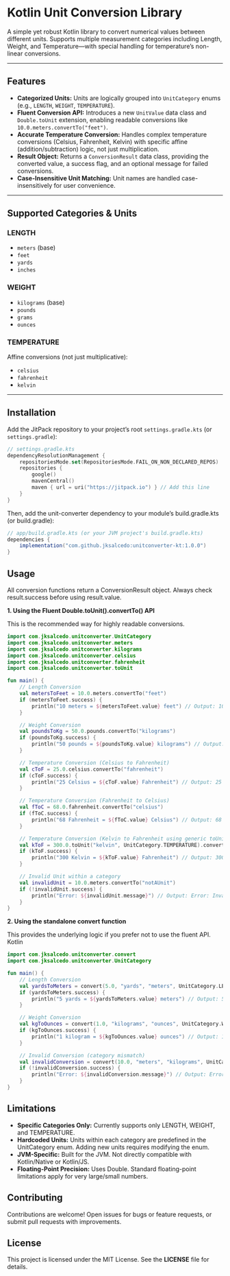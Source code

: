# Kotlin Unit Conversion Library

A simple yet robust Kotlin library to convert numerical values between different units. Supports multiple measurement categories including Length, Weight, and Temperature—with special handling for temperature’s non-linear conversions.

---

## Features

- **Categorized Units:** Units are logically grouped into `UnitCategory` enums (e.g., `LENGTH`, `WEIGHT`, `TEMPERATURE`).
- **Fluent Conversion API:** Introduces a new `UnitValue` data class and `Double.toUnit` extension, enabling readable conversions like `10.0.meters.convertTo("feet")`.
- **Accurate Temperature Conversion:** Handles complex temperature conversions (Celsius, Fahrenheit, Kelvin) with specific affine (addition/subtraction) logic, not just multiplication.
- **Result Object:** Returns a `ConversionResult` data class, providing the converted value, a success flag, and an optional message for failed conversions.
- **Case-Insensitive Unit Matching:** Unit names are handled case-insensitively for user convenience.

---

## Supported Categories & Units

### LENGTH

- `meters` (base)
- `feet`
- `yards`
- `inches`

### WEIGHT

- `kilograms` (base)
- `pounds`
- `grams`
- `ounces`

### TEMPERATURE

Affine conversions (not just multiplicative):

- `celsius`
- `fahrenheit`
- `kelvin`

---

## Installation

Add the JitPack repository to your project’s root `settings.gradle.kts` (or `settings.gradle`):

```kotlin
// settings.gradle.kts
dependencyResolutionManagement {
    repositoriesMode.set(RepositoriesMode.FAIL_ON_NON_DECLARED_REPOS)
    repositories {
        google()
        mavenCentral()
        maven { url = uri("https://jitpack.io") } // Add this line
    }
}
```

Then, add the unit-converter dependency to your module’s build.gradle.kts (or build.gradle):
```groovy
// app/build.gradle.kts (or your JVM project's build.gradle.kts)
dependencies {
    implementation("com.github.jksalcedo:unitconverter-kt:1.0.0")
}
```

## Usage

All conversion functions return a ConversionResult object. Always check result.success before using result.value.

**1. Using the Fluent Double.toUnit().convertTo() API**

This is the recommended way for highly readable conversions.
```kotlin
import com.jksalcedo.unitconverter.UnitCategory
import com.jksalcedo.unitconverter.meters
import com.jksalcedo.unitconverter.kilograms
import com.jksalcedo.unitconverter.celsius
import com.jksalcedo.unitconverter.fahrenheit
import com.jksalcedo.unitconverter.toUnit

fun main() {
    // Length Conversion
    val metersToFeet = 10.0.meters.convertTo("feet")
    if (metersToFeet.success) {
        println("10 meters = ${metersToFeet.value} feet") // Output: 10 meters = 32.8084 feet
    }

    // Weight Conversion
    val poundsToKg = 50.0.pounds.convertTo("kilograms")
    if (poundsToKg.success) {
        println("50 pounds = ${poundsToKg.value} kilograms") // Output: 50 pounds = 22.6796 kilograms
    }

    // Temperature Conversion (Celsius to Fahrenheit)
    val cToF = 25.0.celsius.convertTo("fahrenheit")
    if (cToF.success) {
        println("25 Celsius = ${cToF.value} Fahrenheit") // Output: 25 Celsius = 77.0 Fahrenheit
    }

    // Temperature Conversion (Fahrenheit to Celsius)
    val fToC = 68.0.fahrenheit.convertTo("celsius")
    if (fToC.success) {
        println("68 Fahrenheit = ${fToC.value} Celsius") // Output: 68 Fahrenheit = 20.0 Celsius
    }

    // Temperature Conversion (Kelvin to Fahrenheit using generic toUnit)
    val kToF = 300.0.toUnit("kelvin", UnitCategory.TEMPERATURE).convertTo("fahrenheit")
    if (kToF.success) {
        println("300 Kelvin = ${kToF.value} Fahrenheit") // Output: 300 Kelvin = 80.33 Fahrenheit
    }

    // Invalid Unit within a category
    val invalidUnit = 10.0.meters.convertTo("notAUnit")
    if (!invalidUnit.success) {
        println("Error: ${invalidUnit.message}") // Output: Error: Invalid unit conversion: meters to notAUnit in LENGTH
    }
}
```

**2. Using the standalone convert function**

This provides the underlying logic if you prefer not to use the fluent API.
Kotlin

```kotlin
import com.jksalcedo.unitconverter.convert
import com.jksalcedo.unitconverter.UnitCategory

fun main() {
    // Length Conversion
    val yardsToMeters = convert(5.0, "yards", "meters", UnitCategory.LENGTH)
    if (yardsToMeters.success) {
        println("5 yards = ${yardsToMeters.value} meters") // Output: 5 yards = 4.572 meters
    }

    // Weight Conversion
    val kgToOunces = convert(1.0, "kilograms", "ounces", UnitCategory.WEIGHT)
    if (kgToOunces.success) {
        println("1 kilogram = ${kgToOunces.value} ounces") // Output: 1 kilogram = 35.274 ounces
    }

    // Invalid Conversion (category mismatch)
    val invalidConversion = convert(10.0, "meters", "kilograms", UnitCategory.LENGTH)
    if (!invalidConversion.success) {
        println("Error: ${invalidConversion.message}") // Output: Error: Invalid unit conversion: meters to kilograms in LENGTH
    }
}
```

## Limitations

- **Specific Categories Only:** Currently supports only LENGTH, WEIGHT, and TEMPERATURE.
- **Hardcoded Units:** Units within each category are predefined in the UnitCategory enum. Adding new units requires modifying the enum.
- **JVM-Specific:** Built for the JVM. Not directly compatible with Kotlin/Native or Kotlin/JS.
- **Floating-Point Precision:** Uses Double. Standard floating-point limitations apply for very large/small numbers.

## Contributing

Contributions are welcome! Open issues for bugs or feature requests, or submit pull requests with improvements.

## License

This project is licensed under the MIT License. See the **LICENSE** file for details.
